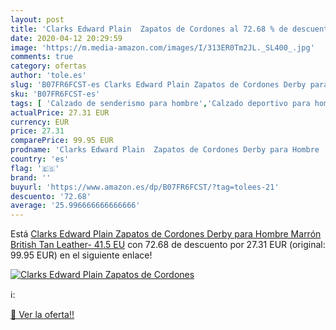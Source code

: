 ```yaml
---
layout: post
title: 'Clarks Edward Plain  Zapatos de Cordones al 72.68 % de descuento'
date: 2020-04-12 20:29:59
image: 'https://m.media-amazon.com/images/I/313ER0Tm2JL._SL400_.jpg'
comments: true
category: ofertas
author: 'tole.es'
slug: 'B07FR6FCST-es Clarks Edward Plain Zapatos de Cordones Derby para Hombre...'
sku: 'B07FR6FCST-es'
tags: [ 'Calzado de senderismo para hombre','Calzado deportivo para hombre','Chanclas y sandalias de piscina para hombre','Zapatillas de senderismo para hombre','Zapatillas y calzado deportivo para hombre','Zapatos','Zapatos para hombre','Zapatos y complementos','zapatos', ]
actualPrice: 27.31 EUR
currency: EUR
price: 27.31
comparePrice: 99.95 EUR
prodname: 'Clarks Edward Plain  Zapatos de Cordones Derby para Hombre  Marrón  British Tan Leather-   41.5 EU'
country: 'es'
flag: '🇪🇸'
brand: ''
buyurl: 'https://www.amazon.es/dp/B07FR6FCST/?tag=tolees-21'
descuento: '72.68'
average: '25.996666666666666'
---
```


Está [Clarks Edward Plain  Zapatos de Cordones Derby para Hombre  Marrón  British Tan Leather-   41.5 EU](https://www.amazon.es/dp/B07FR6FCST/?tag=tolees-21) con 72.68 de descuento por 27.31 EUR (original: 99.95 EUR) en el siguiente enlace!

[![Clarks Edward Plain  Zapatos de Cordones](https://m.media-amazon.com/images/I/313ER0Tm2JL._SL400_.jpg)](https://www.amazon.es/dp/B07FR6FCST/?tag=tolees-21)

ℹ️:


[🛒 Ver la oferta!!](https://www.amazon.es/dp/B07FR6FCST/?tag=tolees-21)
